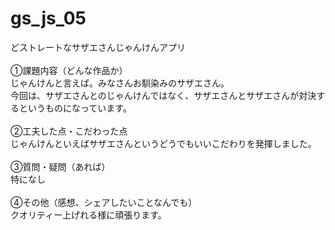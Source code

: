 # gs_js_05
どストレートなサザエさんじゃんけんアプリ<br><br>
①課題内容（どんな作品か）<br>
じゃんけんと言えば。みなさんお馴染みのサザエさん。<br>
今回は、サザエさんとのじゃんけんではなく、サザエさんとサザエさんが対決するというものになっています。<br><br>
②工夫した点・こだわった点<br>
じゃんけんといえばサザエさんというどうでもいいこだわりを発揮しました。<br><br>
③質問・疑問（あれば）<br>
特になし<br><br>
④その他（感想、シェアしたいことなんでも）<br>
クオリティー上げれる様に頑張ります。<br>
